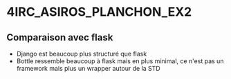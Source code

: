 # 4IRC_ASIROS_PLANCHON_EX2

## Comparaison avec flask
- Django est beaucoup plus structuré que flask
- Bottle ressemble beaucoup à flask mais en plus minimal, ce n'est pas un framework mais plus un wrapper autour de la STD